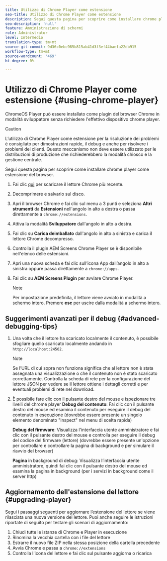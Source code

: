 ```yaml
---
title: Utilizzo di Chrome Player come estensione
seo-title: Utilizzo di Chrome Player come estensione
description: Segui questa pagina per scoprire come installare chrome player come estensione del browser.
seo-description: 'null'
feature: Amministrazione di schermi
role: Administrator
level: Intermedio
translation-type: tm+mt
source-git-commit: 9d36c0ebc985b815ab41d3f3ef44baefa22db915
workflow-type: tm+mt
source-wordcount: '469'
ht-degree: 0%

---
```



# Utilizzo di Chrome Player come estensione {#using-chrome-player}

ChromeOS Player può essere installato come plugin del browser Chrome in modalità sviluppatore senza richiedere l&#39;effettivo dispositivo chrome player.

>[!CAUTION]
>
> L’utilizzo di Chrome Player come estensione per la risoluzione dei problemi è consigliato per dimostrazioni rapide, il debug e anche per risolvere i problemi dei clienti. Questo meccanismo non deve essere utilizzato per le distribuzioni di produzione che richiederebbero la modalità chiosco e la gestione centrale.

Segui questa pagina per scoprire come installare chrome player come estensione del browser.

1. Fai clic [qui](https://download.macromedia.com/screens/) per scaricare il lettore Chrome più recente.

1. Decomprimere e salvarlo sul disco.

1. Apri il browser Chrome e fai clic sul menu a 3 punti e seleziona **Altri strumenti** da **Estensioni** nell&#39;angolo in alto a destra o passa direttamente a `chrome://extensions`.

1. Attiva la modalità **Sviluppatore** dall&#39;angolo in alto a destra.

1. Fai clic su **Carica deimballato** dall&#39;angolo in alto a sinistra e carica il lettore Chrome decompresso.

1. Controlla il plugin AEM Screens Chrome Player se è disponibile nell&#39;elenco delle estensioni.

1. Apri una nuova scheda e fai clic sull’icona App dall’angolo in alto a sinistra oppure passa direttamente a `chrome://apps`.

1. Fai clic su **AEM Screens Plugin** per avviare Chrome Player.
   >[!NOTE]
   >
   > Per impostazione predefinita, il lettore viene avviato in modalità a schermo intero. Premere **esc** per uscire dalla modalità a schermo intero.


## Suggerimenti avanzati per il debug {#advanced-debugging-tips}

1. Una volta che il lettore ha scaricato localmente il contenuto, è possibile sfogliare quello scaricato localmente andando in `http://localhost:24502`.

   >[!NOTE]
   >
   > Se l’URL di cui sopra non funziona significa che al lettore non è stata assegnata una visualizzazione o che il contenuto non è stato scaricato correttamente. Controlla la scheda di rete per la configurazione del lettore JSON per vedere se il lettore ottiene i dettagli corretti e per eventuali problemi di rete nel download.

1. È possibile fare clic con il pulsante destro del mouse e ispezionare tre livelli del chrome player
   **Debug del contenuto**: Fai clic con il pulsante destro del mouse ed esamina il contenuto per eseguire il debug del contenuto in esecuzione (dovrebbe essere presente un singolo elemento denominato &quot;Inspect&quot; nel menu di scelta rapida)

   **Debug del firmware**: Visualizza l&#39;interfaccia utente amministratore e fai clic con il pulsante destro del mouse e controlla per eseguire il debug del codice del firmware (lettore) (dovrebbe essere presente un&#39;opzione per controllare e controllare la pagina di background e per simulare il riavvio del browser)

   **Pagina** in background di debug: Visualizza l’interfaccia utente amministratore, quindi fai clic con il pulsante destro del mouse ed esamina la pagina in background (per i servizi in background come il server http)

## Aggiornamento dell&#39;estensione del lettore {#upgrading-player}

Segui i passaggi seguenti per aggiornare l’estensione del lettore se viene rilasciata una nuova versione del lettore. Puoi anche seguire le istruzioni riportate di seguito per testare gli scenari di aggiornamento:

1. Chiudi tutte le istanze di Chrome e Player in esecuzione
1. Rinomina la vecchia cartella con i file del lettore
1. Estrarre il nuovo file ZIP nella stessa posizione della cartella precedente
1. Avvia Chrome e passa a `chrome://extensions`
1. Controlla l&#39;icona del lettore e fai clic sul pulsante aggiorna o ricarica